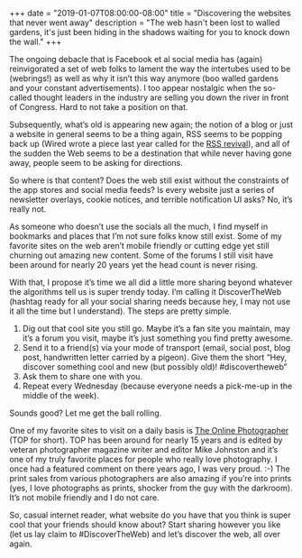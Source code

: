 +++
date = "2019-01-07T08:00:00-08:00"
title = "Discovering the websites that never went away"
description = "The web hasn't been lost to walled gardens, it's just been hiding in the shadows waiting for you to knock down the wall."
+++

The ongoing debacle that is Facebook et al social media has (again) reinvigorated a set of web folks to lament the way the intertubes used to be (webrings!) as well as why it isn’t this way anymore (boo walled gardens and your constant advertisements). I too appear nostalgic when the so-called thought leaders in the industry are selling you down the river in front of Congress. Hard to not take a position on that.

Subsequently, what’s old is appearing new again; the notion of a blog or just a website in general seems to be a thing again, RSS seems to be popping back up (Wired wrote a piece last year called for the [RSS revival](https://www.wired.com/story/rss-readers-feedly-inoreader-old-reader/)), and all of the sudden the Web seems to be a destination that while never having gone away, people seem to be asking for directions.

So where is that content? Does the web still exist without the constraints of the app stores and social media feeds? Is every website just a series of newsletter overlays, cookie notices, and terrible notification UI asks? No, it’s really not.

As someone who doesn’t use the socials all the much, I find myself in bookmarks and places that I’m not sure folks know still exist. Some of my favorite sites on the web aren’t mobile friendly or cutting edge yet still churning out amazing new content. Some of the forums I still visit have been around for nearly 20 years yet the head count is never rising.

With that, I propose it’s time we all did a little more sharing beyond whatever the algorithms tell us is super trendy today. I’m calling it DiscoverTheWeb (hashtag ready for all your social sharing needs because hey, I may not use it all the time but I understand). The steps are pretty simple.

1. Dig out that cool site you still go. Maybe it’s a fan site you maintain, may it’s a forum you visit, maybe it’s just something you find pretty awesome.
2. Send it to a friend(s) via your mode of transport (email, social post, blog post, handwritten letter carried by a pigeon). Give them the short “Hey, discover something cool and new (but possibly old)! #discovertheweb”
3. Ask them to share one with you.
4. Repeat every Wednesday (because everyone needs a pick-me-up in the middle of the week).

Sounds good? Let me get the ball rolling.

One of my favorite sites to visit on a daily basis is [The Online Photographer](https://theonlinephotographer.typepad.com/the_online_photographer/blog_index.html) (TOP for short). TOP has been around for nearly 15 years and is edited by veteran photographer magazine writer and editor Mike Johnston and it’s one of my truly favorite places for people who really love photography. I once had a featured comment on there years ago, I was very proud. :-) The print sales from various photographers are also amazing if you’re into prints (yes, I love photographs as prints, shocker from the guy with the darkroom). It’s not mobile friendly and I do not care.

So, casual internet reader, what website do you have that you think is super cool that your friends should know about? Start sharing however you like (let us lay claim to #DiscoverTheWeb) and let’s discover the web, all over again.
